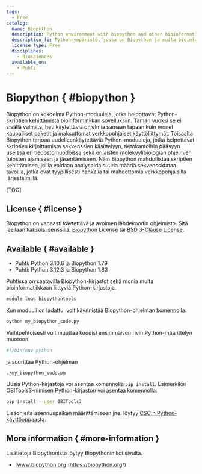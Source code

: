 ```yaml
---
tags:
  - Free
catalog:
  name: Biopython
  description: Python environment with biopython and other bioinformatics related Python libraries
  description_fi: Python-ympäristö, jossa on Biopython ja muita bioinformatiikkaan liittyviä Python-kirjastoja
  license_type: Free
  disciplines:
    - Biosciences
  available_on:
    - Puhti
---
```


# Biopython { #biopython }

Biopython on kokoelma Python-moduuleja, jotka helpottavat Python-skriptien kehittämistä bioinformatiikan sovelluksiin. Tämän vuoksi se ei sisällä valmiita, heti käytettäviä ohjelmia samaan tapaan kuin monet kaupalliset paketit ja maksuttomat verkkopohjaiset käyttöliittymät. Toisaalta Biopython tarjoaa uudelleenkäytettäviä Python-moduuleja, jotka helpottavat skriptien kirjoittamista sekvenssien käsittelyyn, tietokantoihin pääsyyn useissa eri tiedostomuodoissa sekä erilaisten molekyylibiologian ohjelmien tulosten ajamiseen ja jäsentämiseen. Näin Biopython mahdollistaa skriptien kehittämisen, joilla voidaan analysoida suuria määriä sekvenssidataa tavoilla, jotka ovat tyypillisesti hankalia tai mahdottomia verkkopohjaisilla järjestelmillä.
 
[TOC]

## License { #license }

Biopython on vapaasti käytettävä ja avoimen lähdekoodin ohjelmisto. Sitä jaellaan kaksoislisenssillä: [Biopython License](https://raw.githubusercontent.com/biopython/biopython/master/LICENSE.rst) tai [BSD 3-Clause License](https://docs.conda.io/en/latest/license.html).

## Available { #available }

- Puhti: Python 3.10.6 ja Biopython 1.79
- Puhti: Python 3.12.3 ja Biopython 1.83

Puhtissa on saatavilla Biopython-kirjastot sekä monia muita bioinformatiikkaan liittyviä Python-kirjastoja.

```bash
module load biopythontools
```

Kun moduuli on ladattu, voit käynnistää Biopython-ohjelman komennolla:

```bash
python my_biopython_code.py
```

Vaihtoehtoisesti voit muuttaa koodisi ensimmäisen rivin Python-määrittelyn muotoon

```bash
#!/bin/env python
```

ja suorittaa Python-ohjelman

```bash
./my_biopython_code.pm
```

Uusia Python-kirjastoja voi asentaa komennolla `pip install`.
Esimerkiksi OBITools3-nimisen Python-kirjaston voi asentaa komennolla:

```bash
pip install --user OBITools3
```

Lisäohjeita asennuspaikan määrittämiseen jne. löytyy
[CSC:n Python-käyttöoppaasta](../support/tutorials/python-usage-guide.md).

## More information { #more-information }

Lisätietoja Biopythonista löytyy Biopythonin kotisivulta.

* [www.biopython.org](https://biopython.org/)